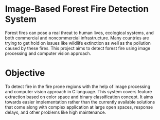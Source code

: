 # Image-Based Forest Fire Detection System
Forest fires can pose a real threat to human lives, ecological systems, and both commercial and noncommercial infrastructure. 
Many countries are trying to get hold on issues like wildlife extinction as well as the pollution caused by these fires. 
This project aims to detect forest fire using image processing and computer vision approach.
# Objective
To detect fire in the fire prone regions with the help of image processing and computer vision approach in C language. 
This system covers feature extraction based on color space and binary classification concept.
It aims towards easier implementation rather than the currently available solutions that come along with complex application at large open spaces, response delays, and other problems like high maintenance.
